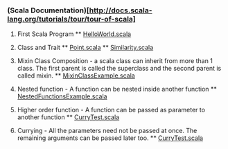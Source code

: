 ### (Scala Documentation)[http://docs.scala-lang.org/tutorials/tour/tour-of-scala]

1. First Scala Program
** [HelloWorld.scala](https://github.com/praneetsharma/Scala/blob/master/HelloWorld.scala)

2. Class and Trait
** [Point.scala](https://github.com/praneetsharma/Scala/blob/master/Point.scala)
** [Similarity.scala](https://github.com/praneetsharma/Scala/blob/master/Similarity.scala)

3. Mixin Class Composition - a scala class can inherit from more than 1 class. The first parent is called the superclass and the second parent is called mixin.
** [MixinClassExample.scala](https://github.com/praneetsharma/Scala/blob/master/MixinClassExample.scala)

4. Nested function - A function can be nested inside another function
** [NestedFunctionsExample.scala](https://github.com/praneetsharma/Scala/blob/master/NestedFunctionsExample.scala)

5. Higher order function - A function can be passed as parameter to another function
** [CurryTest.scala](https://github.com/praneetsharma/Scala/blob/master/CurryTest.scala)

6. Currying - All the parameters need not be passed at once. The remaining arguments can be passed later too.
** [CurryTest.scala](https://github.com/praneetsharma/Scala/blob/master/CurryTest.scala)